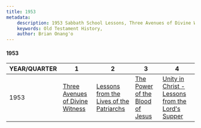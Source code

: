 ```yaml
---
title: 1953
metadata:
    description: 1953 Sabbath School Lessons, Three Avenues of Divine Witness, Lessons from the Lives of the Patriarchs, The Power of the Blood of Jesus, Unity in Christ - Lessons from the Lord's Supper
    keywords: Old Testament History,
    author: Brian Onang'o
---
```


#### 1953

YEAR/QUARTER |   1  | 2| 3| 4
-------------|------------|---|--|---
1953   |  [Three Avenues of Divine Witness](/1951-1960/1953/quarter1) | [Lessons from the Lives of the Patriarchs](/1951-1960/1953/quarter2) | [The Power of the Blood of Jesus](/1951-1960/1953/quarter3) | [Unity in Christ - Lessons from the Lord's Supper](/1951-1960/1953/quarter4) |
 